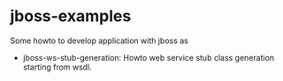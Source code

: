 jboss-examples
======================

Some howto to develop application with jboss as

- jboss-ws-stub-generation: Howto web service stub class generation starting from wsdl.